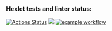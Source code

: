 ### Hexlet tests and linter status:
[![Actions Status](https://github.com/DimaKichigin/frontend-project-lvl1/workflows/hexlet-check/badge.svg)](https://github.com/DimaKichigin/frontend-project-lvl1/actions)
<a href="https://codeclimate.com/github/DimaKichigin/frontend-project-lvl1/maintainability"><img src="https://api.codeclimate.com/v1/badges/21adc8272980a4030119/maintainability" /></a>
[![example workflow](https://github.com/DimaKichigin/frontend-project-lvl1/actions/workflows/github-actions.yml/badge.svg)](https://github.com/DimaKichigin/frontend-project-lvl1/actions/workflows/github-actions.yml)
